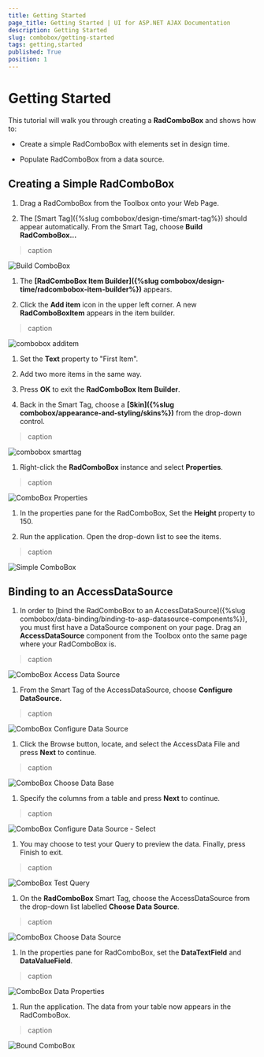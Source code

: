 ```yaml
---
title: Getting Started
page_title: Getting Started | UI for ASP.NET AJAX Documentation
description: Getting Started
slug: combobox/getting-started
tags: getting,started
published: True
position: 1
---
```


# Getting Started



This tutorial will walk you through creating a __RadComboBox__ and shows how to:

* Create a simple RadComboBox with elements set in design time.

* Populate RadComboBox from a data source.

## Creating a Simple RadComboBox

1. Drag a RadComboBox from the Toolbox onto your Web Page.

1. The [Smart Tag]({%slug combobox/design-time/smart-tag%}) should appear automatically. From the Smart Tag, choose __Build RadComboBox...__
>caption 

![Build ComboBox](images/combobox_build.png)

1. The __[RadComboBox Item Builder]({%slug combobox/design-time/radcombobox-item-builder%})__ appears.

1. Click the __Add item__ icon in the upper left corner. A new __RadComboBoxItem__ appears in the item builder.
>caption 

![combobox additem](images/combobox_additem.png)

1. Set the __Text__ property to "First Item".

1. Add two more items in the same way.

1. Press __OK__ to exit the __RadComboBox Item Builder__.

1. Back in the Smart Tag, choose a __[Skin]({%slug combobox/appearance-and-styling/skins%})__ from the drop-down control.
>caption 

![combobox smarttag](images/combobox_smarttag.png)

1. Right-click the __RadComboBox__ instance and select __Properties__.
>caption 

![ComboBox Properties](images/combobox_properties.png)

1. In the properties pane for the RadComboBox, Set the __Height__ property to 150.

1. Run the application. Open the drop-down list to see the items.
>caption 

![Simple ComboBox](images/combobox_simplecombo.png)

## Binding to an AccessDataSource

1. In order to [bind the RadComboBox to an AccessDataSource]({%slug combobox/data-binding/binding-to-asp-datasource-components%}), you must first have a DataSource component on your page. Drag an __AccessDataSource__ component from the Toolbox onto the same page where your RadComboBox is.
>caption 

![ComboBox Access Data Source](images/combobox_accessdatasource.png)

1. From the Smart Tag of the AccessDataSource, choose __Configure DataSource.__
>caption 

![ComboBox Configure Data Source](images/combobox_configuredatasource.png)

1. Click the Browse button, locate, and select the AccessData File and press __Next__ to continue.
>caption 

![ComboBox Choose Data Base](images/combobox_chooseadatabase.png)

1. Specify the columns from a table and press __Next__ to continue.
>caption 

![ComboBox Configure Data Source - Select](images/combobox_configureselect.png)

1. You may choose to test your Query to preview the data. Finally, press Finish to exit.
>caption 

![ComboBox Test Query](images/combobox_testquery.png)

1. On the __RadComboBox__ Smart Tag, choose the AccessDataSource from the drop-down list labelled __Choose Data Source__.
>caption 

![ComboBox Choose Data Source](images/combobox_choosedatasource.png)

1. In the properties pane for RadComboBox, set the __DataTextField__ and __DataValueField__.
>caption 

![ComboBox Data Properties](images/combobox_datatextandvalue.png)

1. Run the application. The data from your table now appears in the RadComboBox.
>caption 

![Bound ComboBox](images/combobox_bound.png)
